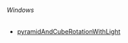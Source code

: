 ###### Windows

* [pyramidAndCubeRotationWithLight](../../../windows/pyramidAndCubeRotationWithLight)
